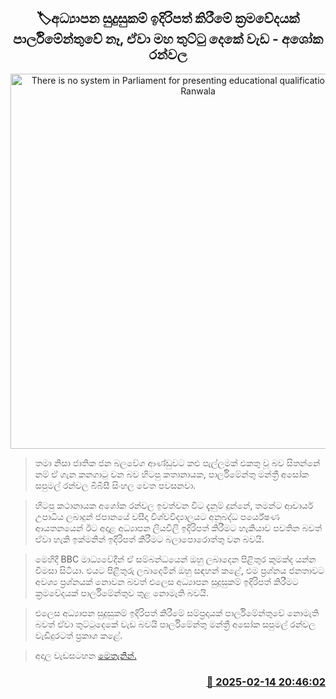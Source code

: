 <p align='center'><b><h2 align='center' title='There is no system in Parliament for presenting educational qualifications - Ashoka Ranwala'>🏷අධ්‍යාපන සුදුසුකම් ඉදිරිපත් කිරීමේ ක්‍රමවේදයක් පාර්ලිමේන්තුවේ නෑ, ඒවා මහ තුට්ටු දෙකේ වැඩ - අශෝක රන්වල</h2></b></p>
<p align='center'><img src='https://helakuru.sgp1.cdn.digitaloceanspaces.com/esana/images/lib/ashoka-ranwala-media.jpg' width='600' alt='There is no system in Parliament for presenting educational qualifications - Ashoka Ranwala'></p>

> තමා නිසා ජාතික ජන බලවේග ආණ්ඩුවට කළු පැල්ලමක් එකතු වූ බව සිතන්නේ නම් ඒ ගැන කනගාටු වන බව හිටපු කතානායක, පාර්ලිමේන්තු මන්ත්‍රී අසෝක සපුමල් රන්වල බීබීසී සිංහල වෙත පවසනවා.

> හිටපු කථානායක අශෝක රන්වල ඉවත්වන විට දැනුම් දුන්නේ, තමන්ට ​ආචාර්ය උපාධිය ලබාදුන් ජපානයේ වසීදා විශ්වවිද්‍යාලයට අනුබද්ධ පර්යේෂණ ආයතනයෙන් ඊට අදාළ අධ්‍යාපන ලියවිලි ඉදිරිපත් කිරීමට හැකියාව පවතින බවත් ඒවා හැකි ඉක්මනින් ඉදිරිපත් කිරීමට බලාපොරොත්තු වන බවයි.

> මෙහිදී BBC මාධ්‍යවේදීන් ඒ සම්බන්ධයෙන් ඔහු ලබාදෙන පිළිතුර කුමක්ද යන්න විමසා සිටියා. එයට පිළිතුරු ලබාදෙමින් ඔහු සඳහන් ක​ළේ, එ​ම ප්‍රශ්නය ජනතාවට අවශ්‍ය ප්‍රශ්නයක් නොවන බවත් එලෙස අධ්‍යාපන සුදුසුකම් ඉදිරිපත් කිරීමට ක්‍රමවේදයක් පාර්ලිමේන්තුව තුළ නොමැති බවයි.

> එලෙස අධ්‍යාපන සුදුසුකම් ඉදිරිපත් කිරීමේ සම්ප්‍රදායක් පාර්ලිමේන්තුවේ නොමැති බවත් ඒවා තුට්ටුදෙකේ වැඩ බවයි පාර්ලිමේන්තු මන්ත්‍රී අසෝක සපුමල් රන්වල වැඩිදුරටත් ප්‍රකාශ කළේ. 

> අදාල වැඩසටහන <a href='https://youtu.be/dYcJ3wo3U-Q?t=835'>මෙතැනින්.</a>



<h3 align='right'><a href='https://www.helakuru.lk/esana/p/107476/'>📅 2025-02-14 20:46:02</a></h3>
